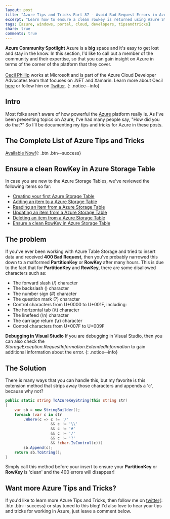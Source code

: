 ```yaml
---
layout: post
title: "Azure Tips and Tricks Part 87 - Avoid Bad Request Errors in Azure Storage Table"
excerpt: "Learn how to ensure a clean rowkey is returned using Azure Storage Table"
tags: [azure, windows, portal, cloud, developers, tipsandtricks]
share: true
comments: true
---
```


**Azure Community Spotlight** Azure is a **big** space and it's easy to get lost and stay in the know. In this section, I'd like to call out a member of the community and their expertise, so that you can gain insight on Azure in terms of the corner of the platform that they cover.<br/><br/>
[Cecil Phillip](https://twitter.com/cecilphillip) works at Microsoft and is part of the Azure Cloud Developer Advocates team that focuses on .NET and Xamarin. Learn more about Cecil [here](https://developer.microsoft.com/en-us/advocates/cecil-phillip) or follow him on [Twitter](https://twitter.com/cecilphillip).
{: .notice--info}

## Intro

Most folks aren't aware of how powerful the [Azure](http://www.azure.com) platform really is. As I've been presenting topics on Azure, I've had many people say, "How did you do that?" So I'll be documenting my tips and tricks for Azure in these posts.

## The Complete List of Azure Tips and Tricks

[Available Now!](https://michaelcrump.net/azure-tips-and-tricks-complete-list/){: .btn .btn--success} 

## Ensure a clean RowKey in Azure Storage Table

In case you are new to the Azure Storage Tables, we've reviewed the following items so far:

* [Creating your first Azure Storage Table](http://www.michaelcrump.net/azure-tips-and-tricks82/)
* [Adding an item to a Azure Storage Table](http://www.michaelcrump.net/azure-tips-and-tricks83/)
* [Reading an item from a Azure Storage Table](http://www.michaelcrump.net/azure-tips-and-tricks84/)
* [Updating an item from a Azure Storage Table](http://www.michaelcrump.net/azure-tips-and-tricks85/)
* [Deleting an item from a Azure Storage Table](http://www.michaelcrump.net/azure-tips-and-tricks86/)
* [Ensure a clean RowKey in Azure Storage Table](http://www.michaelcrump.net/azure-tips-and-tricks86/)

## The problem

If you've ever been working with Azure Table Storage and tried to insert data and received **400 Bad Request**, then you've probably narrowed this down to a malformed **PartitionKey** or **RowKey** after many hours. This is due to the fact that for **PartitionKey** and **RowKey**, there are some disallowed characters such as: 

* The forward slash (/) character
* The backslash (\) character
* The number sign (#) character
* The question mark (?) character
* Control characters from U+0000 to U+001F, including:
* The horizontal tab (\t) character
* The linefeed (\n) character
* The carriage return (\r) character
* Control characters from U+007F to U+009F

**Debugging in Visual Studio** If you are debugging in Visual Studio, then you can also check the *StorageException.RequestInformation.ExtendedInformation* to gain additional information about the error. 
{: .notice--info}

## The Solution

There is many ways that you can handle this, but my favorite is this extension method that strips away those characters and appends a 'c', because why not? 

```csharp
public static string ToAzureKeyString(this string str)
{
    var sb = new StringBuilder();
    foreach (var c in str
        .Where(c => c != '/'
                    && c != '\\'
                    && c != '#'
                    && c != '/'
                    && c != '?'
                    && !char.IsControl(c)))
        sb.Append(c);
    return sb.ToString();
}
```

Simply call this method before your insert to ensure your **PartitionKey** or **RowKey** is 'clean' and the 400 errors will disappear!

## Want more Azure Tips and Tricks?

If you'd like to learn more Azure Tips and Tricks, then follow me on [twitter](http://twitter.com/mbcrump){: .btn .btn--success} or stay tuned to this blog! I'd also love to hear your tips and tricks for working in Azure, just leave a comment below. 
